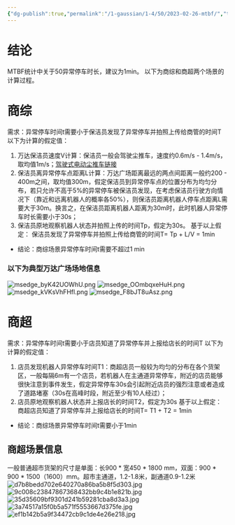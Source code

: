 ```yaml
---
{"dg-publish":true,"permalink":"/1-gaussian/1-4/50/2023-02-26-mtbf/","tags":["gardenEntry"]}
---
```



# 结论
MTBF统计中关于50异常停车时长，建议为1min。
以下为商综和商超两个场景的计算过程。
# 商综
需求：异常停车时间t需要小于保洁员发现了异常停车并拍照上传给商管的时间T
以下为计算的假定值：
1. 万达保洁员速度V计算：保洁员一般会驾驶尘推车，速度约0.6m/s - 1.4m/s，取均值1m/s；[驾驶式电动尘推车链接](https://b2b.baidu.com/aitf/land?url=https%3A%2F%2Fwww.silub2b.com%2Fshangpin%2F90606.html&query=%E9%A9%BE%E9%A9%B6%E5%BC%8F%E5%B0%98%E6%8E%A8%E8%BD%A6&lattr=&xzhid=31161346&pi=b2b.s.main.14..6909667542381704&category=%E6%9C%BA%E6%A2%B0%E8%AE%BE%E5%A4%87%3B%E6%B8%85%E6%B4%81%E8%AE%BE%E5%A4%87%3B%E5%9C%B0%E9%9D%A2%E6%B8%85%E6%B4%81%E8%AE%BE%E5%A4%87&fid=53600072%2C1677424783348&iid=e9c12d0ebfe6db90649ae9e65e5c1a8b&miniId=8469&jid=1843937961&prod_type=0)
2. 保洁员离异常停车点距离L计算：万达广场距离最远的两点间距离一般约200 - 400m之间，取均值300m，假定保洁员到异常停车点的位置分布为均匀分布，若只允许不高于5%的异常停车被保洁员发现，在考虑保洁员行驶方向情况下（靠近和远离机器人的概率各50%），则保洁员距离机器人停车点距离L需要大于30m。换言之，在保洁员距离机器人距离为30m时，此时机器人异常停车时长需要小于30s；
3. 保洁员原地观察机器人状态并拍照上传的时间Tp，假定为30s。
基于以上假定：
保洁员发现了异常停车并拍照上传给商管的时间T= Tp + L/V = 1min
- 结论：商综场景异常停车时间t需要不超过1 min

<style> .container {font-family: sans-serif; text-align: center;} .button-wrapper button {z-index: 1;height: 40px; width: 100px; margin: 10px;padding: 5px;} .excalidraw .App-menu_top .buttonList { display: flex;} .excalidraw-wrapper { height: 800px; margin: 50px; position: relative;} :root[dir="ltr"] .excalidraw .layer-ui__wrapper .zen-mode-transition.App-menu_bottom--transition-left {transform: none;} </style><script src="https://cdn.jsdelivr.net/npm/react@17/umd/react.production.min.js"></script><script src="https://cdn.jsdelivr.net/npm/react-dom@17/umd/react-dom.production.min.js"></script><script type="text/javascript" src="https://cdn.jsdelivr.net/npm/@excalidraw/excalidraw@0/dist/excalidraw.production.min.js"></script><div id="2023-02-26_MTBF统计中关于异常停车时长的分析_2023-02-26_23_27_43excalidraw.md1"></div><script>(function(){const InitialData={"type":"excalidraw","version":2,"source":"https://excalidraw.com","elements":[{"type":"rectangle","version":120,"versionNonce":905652626,"isDeleted":false,"id":"OCbwPIkI3t80XmLtBanjL","fillStyle":"hachure","strokeWidth":1,"strokeStyle":"solid","roughness":1,"opacity":100,"angle":0,"x":-228.12516567598846,"y":-121.90360736825355,"strokeColor":"#000000","backgroundColor":"transparent","width":617.3751656759885,"height":147.03960865825294,"seed":838792718,"groupIds":[],"roundness":{"type":3},"boundElements":[],"updated":1677425598533,"link":null,"locked":false},{"type":"ellipse","version":104,"versionNonce":968574030,"isDeleted":false,"id":"TsdhRp2mBO8N-0ippJUoW","fillStyle":"hachure","strokeWidth":1,"strokeStyle":"solid","roughness":1,"opacity":100,"angle":0,"x":-41.4166259765625,"y":-55.12499237060547,"strokeColor":"#000000","backgroundColor":"transparent","width":28,"height":28,"seed":2130149518,"groupIds":[],"roundness":{"type":2},"boundElements":[],"updated":1677425488293,"link":null,"locked":false},{"type":"arrow","version":111,"versionNonce":728217998,"isDeleted":false,"id":"GO0jFkmkdVfNJL62esL-1","fillStyle":"hachure","strokeWidth":1,"strokeStyle":"solid","roughness":1,"opacity":100,"angle":0,"x":288.0518551388303,"y":-41.584755470012794,"strokeColor":"#000000","backgroundColor":"transparent","width":283.46854215054907,"height":0,"seed":1755461710,"groupIds":[],"roundness":{"type":2},"boundElements":[],"updated":1677426423773,"link":null,"locked":false,"startBinding":null,"endBinding":null,"lastCommittedPoint":null,"startArrowhead":null,"endArrowhead":"triangle","points":[[0,0],[-283.46854215054907,0]]},{"type":"ellipse","version":850,"versionNonce":1547805458,"isDeleted":false,"id":"kYMBW7uYhXA19vp-o4ARe","fillStyle":"hachure","strokeWidth":1,"strokeStyle":"solid","roughness":1,"opacity":100,"angle":0,"x":306.6148632152662,"y":-62.50064815346604,"strokeColor":"#000000","backgroundColor":"transparent","width":34.585607580236456,"height":35.99726503249101,"seed":1291309646,"groupIds":["YnzhXMUn5AxxZ_mN1CUW3"],"roundness":null,"boundElements":[],"updated":1677425490990,"link":null,"locked":false},{"type":"ellipse","version":874,"versionNonce":1013665550,"isDeleted":false,"id":"ItDFDd-FJt-9gBcpgfXAc","fillStyle":"hachure","strokeWidth":1,"strokeStyle":"solid","roughness":0,"opacity":100,"angle":0,"x":316.359763374802,"y":-50.727536595137636,"strokeColor":"#000000","backgroundColor":"transparent","width":3.6267879208120886,"height":3.905771607028392,"seed":2095038866,"groupIds":["YnzhXMUn5AxxZ_mN1CUW3"],"roundness":null,"boundElements":[],"updated":1677425490990,"link":null,"locked":false},{"type":"ellipse","version":921,"versionNonce":234844370,"isDeleted":false,"id":"QWsZSM9y-vVvyqLRhuIX2","fillStyle":"hachure","strokeWidth":1,"strokeStyle":"solid","roughness":0,"opacity":100,"angle":0,"x":327.0448385568868,"y":-50.6438414892727,"strokeColor":"#000000","backgroundColor":"transparent","width":3.6267879208120886,"height":3.905771607028392,"seed":321149070,"groupIds":["YnzhXMUn5AxxZ_mN1CUW3"],"roundness":null,"boundElements":[],"updated":1677425490990,"link":null,"locked":false},{"type":"line","version":2904,"versionNonce":1753890126,"isDeleted":false,"id":"k2XtqGtt-U4oIIDxsrQ2u","fillStyle":"solid","strokeWidth":1,"strokeStyle":"solid","roughness":0,"opacity":100,"angle":0,"x":333.7933511494225,"y":-39.66905298020498,"strokeColor":"#000000","backgroundColor":"#ffffff","width":17.6358802800251,"height":6.200178064775718,"seed":1649786706,"groupIds":["gdqT5Z5e_3WTx89KjBMl6","YnzhXMUn5AxxZ_mN1CUW3"],"roundness":{"type":2},"boundElements":[],"updated":1677425490990,"link":null,"locked":false,"startBinding":null,"endBinding":null,"lastCommittedPoint":null,"startArrowhead":null,"endArrowhead":null,"points":[[0,0],[-6.7701736819683305,1.2336549727203088],[-11.030495814511953,1.2222797930129605],[-17.6358802800251,0.1919408837147821],[-8.84878738826945,6.200178064775718],[0,0]]},{"type":"text","version":77,"versionNonce":43023250,"isDeleted":false,"id":"uS0Jnubg","fillStyle":"hachure","strokeWidth":1,"strokeStyle":"solid","roughness":1,"opacity":100,"angle":0,"x":286.25003134237767,"y":-20.643028259277344,"strokeColor":"#000000","backgroundColor":"transparent","width":63,"height":21,"seed":27305618,"groupIds":[],"roundness":null,"boundElements":[],"updated":1677425492815,"link":null,"locked":false,"fontSize":20,"fontFamily":4,"text":"保洁员","rawText":"保洁员","baseline":17,"textAlign":"left","verticalAlign":"top","containerId":null,"originalText":"保洁员"},{"type":"text","version":18,"versionNonce":971484494,"isDeleted":false,"id":"C0pgeYFq","fillStyle":"hachure","strokeWidth":1,"strokeStyle":"solid","roughness":1,"opacity":100,"angle":0,"x":-60.41664082295182,"y":-19.42230203989388,"strokeColor":"#000000","backgroundColor":"transparent","width":63,"height":21,"seed":676461330,"groupIds":[],"roundness":null,"boundElements":[],"updated":1677425488293,"link":null,"locked":false,"fontSize":20,"fontFamily":4,"text":"机器人","rawText":"机器人","baseline":17,"textAlign":"left","verticalAlign":"top","containerId":null,"originalText":"机器人"},{"type":"text","version":43,"versionNonce":412768018,"isDeleted":false,"id":"XbpbQATl","fillStyle":"hachure","strokeWidth":1,"strokeStyle":"solid","roughness":1,"opacity":100,"angle":0,"x":148.40361033515035,"y":-90.05355294760048,"strokeColor":"#000000","backgroundColor":"transparent","width":12,"height":21,"seed":315712338,"groupIds":[],"roundness":null,"boundElements":[],"updated":1677426430986,"link":null,"locked":false,"fontSize":20,"fontFamily":4,"text":"L","rawText":"L","baseline":17,"textAlign":"left","verticalAlign":"top","containerId":null,"originalText":"L"},{"type":"text","version":70,"versionNonce":644003858,"isDeleted":false,"id":"osRrOvXu","fillStyle":"hachure","strokeWidth":1,"strokeStyle":"solid","roughness":1,"opacity":100,"angle":0,"x":-224.7455973104896,"y":-107.0636733898933,"strokeColor":"#000000","backgroundColor":"transparent","width":84,"height":21,"seed":1048029522,"groupIds":[],"roundness":null,"boundElements":[],"updated":1677425593773,"link":null,"locked":false,"fontSize":20,"fontFamily":4,"text":"商场通道","rawText":"商场通道","baseline":17,"textAlign":"left","verticalAlign":"top","containerId":null,"originalText":"商场通道"},{"id":"i4ePdnif","type":"text","x":89.75783699969395,"y":-32.14819365570855,"width":145,"height":21,"angle":0,"strokeColor":"#000000","backgroundColor":"transparent","fillStyle":"hachure","strokeWidth":1,"strokeStyle":"solid","roughness":1,"opacity":100,"groupIds":[],"roundness":null,"seed":1962225166,"version":25,"versionNonce":1926580558,"isDeleted":false,"boundElements":null,"updated":1677426441737,"link":null,"locked":false,"text":"保洁员行动方向","rawText":"保洁员行动方向","fontSize":20,"fontFamily":4,"textAlign":"left","verticalAlign":"top","baseline":17,"containerId":null,"originalText":"保洁员行动方向"},{"type":"text","version":17,"versionNonce":1798630994,"isDeleted":true,"id":"wiaHyomC","fillStyle":"hachure","strokeWidth":1,"strokeStyle":"solid","roughness":1,"opacity":100,"angle":0,"x":140.31758406355578,"y":-52.084755470012794,"strokeColor":"#000000","backgroundColor":"transparent","width":12,"height":21,"seed":1969918290,"groupIds":[],"roundness":null,"boundElements":[],"updated":1677426423774,"link":null,"locked":false,"fontSize":20,"fontFamily":4,"text":"","rawText":"","baseline":16,"textAlign":"center","verticalAlign":"middle","containerId":"GO0jFkmkdVfNJL62esL-1","originalText":""}],"appState":{"theme":"light","viewBackgroundColor":"#ffffff","currentItemStrokeColor":"#000000","currentItemBackgroundColor":"transparent","currentItemFillStyle":"hachure","currentItemStrokeWidth":1,"currentItemStrokeStyle":"solid","currentItemRoughness":1,"currentItemOpacity":100,"currentItemFontFamily":4,"currentItemFontSize":20,"currentItemTextAlign":"left","currentItemStartArrowhead":null,"currentItemEndArrowhead":"triangle","scrollX":379.43755126808617,"scrollY":322.09072063745685,"zoom":{"value":1.4500000000000002},"currentItemRoundness":"round","gridSize":null,"colorPalette":{},"currentStrokeOptions":null,"previousGridSize":null},"files":{}};InitialData.scrollToContent=true;App=()=>{const e=React.useRef(null),t=React.useRef(null),[n,i]=React.useState({width:void 0,height:void 0});return React.useEffect(()=>{i({width:t.current.getBoundingClientRect().width,height:t.current.getBoundingClientRect().height});const e=()=>{i({width:t.current.getBoundingClientRect().width,height:t.current.getBoundingClientRect().height})};return window.addEventListener("resize",e),()=>window.removeEventListener("resize",e)},[t]),React.createElement(React.Fragment,null,React.createElement("div",{className:"excalidraw-wrapper",ref:t},React.createElement(ExcalidrawLib.Excalidraw,{ref:e,width:n.width,height:n.height,initialData:InitialData,viewModeEnabled:!0,zenModeEnabled:!0,gridModeEnabled:!1})))},excalidrawWrapper=document.getElementById("2023-02-26_MTBF统计中关于异常停车时长的分析_2023-02-26_23_27_43excalidraw.md1");ReactDOM.render(React.createElement(App),excalidrawWrapper);})();</script>
### 以下为典型万达广场场地信息
![msedge_byK42UOWhU.png](/img/user/Resources/Attachments/msedge_byK42UOWhU.png)
![msedge_OOmbqxeHuH.png](/img/user/Resources/Attachments/msedge_OOmbqxeHuH.png)
![msedge_kVKsVhFHfl.png](/img/user/Resources/Attachments/msedge_kVKsVhFHfl.png)
![msedge_F8bJT8uAsz.png](/img/user/Resources/Attachments/msedge_F8bJT8uAsz.png)
# 商超
需求：异常停车时间t需要小于店员知道了异常停车并上报给店长的时间T
以下为计算的假定值：
1. 店员发现机器人异常停车时间T1：商超店员一般较为均匀的分布在各个货架区，一般每隔6m有一个店员，若机器人在主通道异常停车，附近的店员能够很快注意到事件发生，假定异常停车30s会引起附近店员的强烈注意或者造成了道路堵塞（30s在高峰时段，附近至少有10人经过）；<div id="2023-02-26_MTBF统计中关于异常停车时长的分析_2023-02-26_14_20_02excalidraw.md2"></div><script>(function(){const InitialData={"type":"excalidraw","version":2,"source":"https://excalidraw.com","elements":[{"type":"ellipse","version":78,"versionNonce":162664999,"isDeleted":false,"id":"SbeP_jdyTIDevBufAMEMZ","fillStyle":"hachure","strokeWidth":1,"strokeStyle":"solid","roughness":1,"opacity":100,"angle":0,"x":-166.63706605702484,"y":1.2167824193552548,"strokeColor":"#000000","backgroundColor":"transparent","width":65.07343421981645,"height":64.95432088482076,"seed":557586569,"groupIds":[],"roundness":{"type":2},"boundElements":[],"updated":1677392428077,"link":null,"locked":false},{"type":"text","version":15,"versionNonce":1811901991,"isDeleted":false,"id":"23uVM7kX","fillStyle":"hachure","strokeWidth":1,"strokeStyle":"solid","roughness":1,"opacity":100,"angle":0,"x":-154.14212753957088,"y":25.071769611301846,"strokeColor":"#000000","backgroundColor":"transparent","width":43,"height":21,"seed":1139033383,"groupIds":[],"roundness":null,"boundElements":[],"updated":1677392420822,"link":null,"locked":false,"fontSize":20,"fontFamily":4,"text":"行人","rawText":"行人","baseline":17,"textAlign":"left","verticalAlign":"top","containerId":null,"originalText":"行人"},{"type":"ellipse","version":94,"versionNonce":425929351,"isDeleted":false,"id":"PSY-22Bjanyfd--N4A5bv","fillStyle":"hachure","strokeWidth":1,"strokeStyle":"solid","roughness":1,"opacity":100,"angle":0,"x":-23.112517217730186,"y":-3.5868657017500567,"strokeColor":"#000000","backgroundColor":"transparent","width":65.07343421981645,"height":64.95432088482076,"seed":284774537,"groupIds":[],"roundness":{"type":2},"boundElements":[],"updated":1677392441172,"link":null,"locked":false},{"type":"text","version":31,"versionNonce":27256169,"isDeleted":false,"id":"ueDK83dN","fillStyle":"hachure","strokeWidth":1,"strokeStyle":"solid","roughness":1,"opacity":100,"angle":0,"x":-10.617578700276226,"y":20.268121490196535,"strokeColor":"#000000","backgroundColor":"transparent","width":43,"height":21,"seed":308844679,"groupIds":[],"roundness":null,"boundElements":[],"updated":1677392441172,"link":null,"locked":false,"fontSize":20,"fontFamily":4,"text":"行人","rawText":"行人","baseline":17,"textAlign":"left","verticalAlign":"top","containerId":null,"originalText":"行人"},{"type":"arrow","version":86,"versionNonce":113964903,"isDeleted":false,"id":"zt3-NW-qpD4wktiZh0zGQ","fillStyle":"hachure","strokeWidth":1,"strokeStyle":"solid","roughness":1,"opacity":100,"angle":0,"x":-100.91757722160625,"y":-27.129363865332465,"strokeColor":"#000000","backgroundColor":"transparent","width":74.6929299469268,"height":0,"seed":1031894215,"groupIds":[],"roundness":{"type":2},"boundElements":[],"updated":1677392476678,"link":null,"locked":false,"startBinding":null,"endBinding":null,"lastCommittedPoint":null,"startArrowhead":"triangle","endArrowhead":"triangle","points":[[0,0],[74.6929299469268,0]]},{"type":"text","version":35,"versionNonce":1510727911,"isDeleted":false,"id":"u4Wd7FxR","fillStyle":"hachure","strokeWidth":1,"strokeStyle":"solid","roughness":1,"opacity":100,"angle":0,"x":-84.36626985762618,"y":-75.30997561447441,"strokeColor":"#000000","backgroundColor":"transparent","width":44,"height":21,"seed":1034753511,"groupIds":[],"roundness":null,"boundElements":[],"updated":1677392509428,"link":null,"locked":false,"fontSize":20,"fontFamily":4,"text":"60cm","rawText":"60cm","baseline":17,"textAlign":"left","verticalAlign":"top","containerId":null,"originalText":"60cm"},{"type":"text","version":55,"versionNonce":1561455143,"isDeleted":false,"id":"3haQwVbo","fillStyle":"hachure","strokeWidth":1,"strokeStyle":"solid","roughness":1,"opacity":100,"angle":0,"x":-156.86888429026243,"y":-74.55146324134668,"strokeColor":"#000000","backgroundColor":"transparent","width":44,"height":21,"seed":1967360423,"groupIds":[],"roundness":null,"boundElements":[],"updated":1677392507426,"link":null,"locked":false,"fontSize":20,"fontFamily":4,"text":"20cm","rawText":"20cm","baseline":17,"textAlign":"left","verticalAlign":"top","containerId":null,"originalText":"20cm"},{"type":"arrow","version":146,"versionNonce":1005899335,"isDeleted":false,"id":"A_7ZKo_Dn-UEHNOf_77ae","fillStyle":"hachure","strokeWidth":1,"strokeStyle":"solid","roughness":1,"opacity":100,"angle":0,"x":-164.57630225921298,"y":-27.74223064010824,"strokeColor":"#000000","backgroundColor":"transparent","width":56.28414525571,"height":0,"seed":1035716967,"groupIds":[],"roundness":{"type":2},"boundElements":[],"updated":1677392489429,"link":null,"locked":false,"startBinding":null,"endBinding":null,"lastCommittedPoint":null,"startArrowhead":"triangle","endArrowhead":"triangle","points":[[0,0],[56.28414525571,0]]},{"type":"text","version":84,"versionNonce":1290938567,"isDeleted":false,"id":"5X78xqHS","fillStyle":"hachure","strokeWidth":1,"strokeStyle":"solid","roughness":1,"opacity":100,"angle":0,"x":-10.804577640913635,"y":-74.04791275076735,"strokeColor":"#000000","backgroundColor":"transparent","width":44,"height":21,"seed":1345082729,"groupIds":[],"roundness":null,"boundElements":[],"updated":1677392505931,"link":null,"locked":false,"fontSize":20,"fontFamily":4,"text":"20cm","rawText":"20cm","baseline":17,"textAlign":"left","verticalAlign":"top","containerId":null,"originalText":"20cm"},{"type":"arrow","version":175,"versionNonce":240682921,"isDeleted":false,"id":"bTynd44dLubUMmb3S3udH","fillStyle":"hachure","strokeWidth":1,"strokeStyle":"solid","roughness":1,"opacity":100,"angle":0,"x":-18.936400061515712,"y":-26.389910100428253,"strokeColor":"#000000","backgroundColor":"transparent","width":56.28414525571,"height":0,"seed":1467797927,"groupIds":[],"roundness":{"type":2},"boundElements":[],"updated":1677392503674,"link":null,"locked":false,"startBinding":null,"endBinding":null,"lastCommittedPoint":null,"startArrowhead":"triangle","endArrowhead":"triangle","points":[[0,0],[56.28414525571,0]]},{"id":"fLehqcBx","type":"text","x":-160.7080473394475,"y":84.70312802177938,"width":184,"height":21,"angle":0,"strokeColor":"#000000","backgroundColor":"transparent","fillStyle":"hachure","strokeWidth":1,"strokeStyle":"solid","roughness":1,"opacity":100,"groupIds":[],"roundness":null,"seed":1441698985,"version":53,"versionNonce":667904039,"isDeleted":false,"boundElements":null,"updated":1677392744176,"link":null,"locked":false,"text":"行人速度假定0.8m/s","rawText":"行人速度假定0.8m/s","fontSize":20,"fontFamily":4,"textAlign":"left","verticalAlign":"top","baseline":17,"containerId":null,"originalText":"行人速度假定0.8m/s"}],"appState":{"theme":"light","viewBackgroundColor":"#ffffff","currentItemStrokeColor":"#000000","currentItemBackgroundColor":"transparent","currentItemFillStyle":"hachure","currentItemStrokeWidth":1,"currentItemStrokeStyle":"solid","currentItemRoughness":1,"currentItemOpacity":100,"currentItemFontFamily":4,"currentItemFontSize":20,"currentItemTextAlign":"left","currentItemStartArrowhead":"triangle","currentItemEndArrowhead":"triangle","scrollX":257.2644356546915,"scrollY":118.95050984371298,"zoom":{"value":2.2801870473629067},"currentItemRoundness":"round","gridSize":null,"colorPalette":{},"currentStrokeOptions":null,"previousGridSize":null},"files":{}};InitialData.scrollToContent=true;App=()=>{const e=React.useRef(null),t=React.useRef(null),[n,i]=React.useState({width:void 0,height:void 0});return React.useEffect(()=>{i({width:t.current.getBoundingClientRect().width,height:t.current.getBoundingClientRect().height});const e=()=>{i({width:t.current.getBoundingClientRect().width,height:t.current.getBoundingClientRect().height})};return window.addEventListener("resize",e),()=>window.removeEventListener("resize",e)},[t]),React.createElement(React.Fragment,null,React.createElement("div",{className:"excalidraw-wrapper",ref:t},React.createElement(ExcalidrawLib.Excalidraw,{ref:e,width:n.width,height:n.height,initialData:InitialData,viewModeEnabled:!0,zenModeEnabled:!0,gridModeEnabled:!1})))},excalidrawWrapper=document.getElementById("2023-02-26_MTBF统计中关于异常停车时长的分析_2023-02-26_14_20_02excalidraw.md2");ReactDOM.render(React.createElement(App),excalidrawWrapper);})();</script>
2. 店员原地观察机器人状态并上报店长的时间T2，假定为30s
基于以上假定：
商超店员知道了异常停车并上报给店长的时间T= T1 + T2 = 1min
- 结论：商综场景异常停车时间t需要小于1min
##  商超场景信息
一般普通超市货架的尺寸是单面：长900 * 宽450 * 1800 mm，双面：900 * 900 * 1500（1600）mm。超市主通道，1.2-1.8米，副通道0.9-1.2米
![d7b8bedd702e640270a86ba5b8f5d303.jpg](/img/user/Resources/Attachments/d7b8bedd702e640270a86ba5b8f5d303.jpg)
![9c008c23847867368432bb9c4b1e821b.jpg](/img/user/Resources/Attachments/9c008c23847867368432bb9c4b1e821b.jpg)
![35d35609bf9301d241b59281cba8d3a3.jpg](/img/user/Resources/Attachments/35d35609bf9301d241b59281cba8d3a3.jpg)
![3a74517a15f0b5a571f5553667d375fe.jpg](/img/user/Resources/Attachments/3a74517a15f0b5a571f5553667d375fe.jpg)
![ef1b142b5a9f34472cb9c1de4e26e218.jpg](/img/user/Resources/Attachments/ef1b142b5a9f34472cb9c1de4e26e218.jpg)

